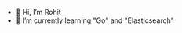 - 👋 Hi, I’m Rohit
- 🌱 I’m currently learning "Go" and "Elasticsearch"

<!---
Rohit-code14/Rohit-code14 is a ✨ special ✨ repository because its `README.md` (this file) appears on your GitHub profile.
You can click the Preview link to take a look at your changes.
--->
